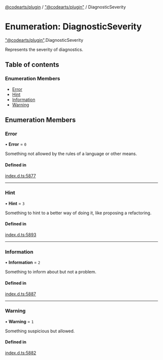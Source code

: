 [@codearts/plugin](../README.md) / ["@codearts/plugin"](../modules/_codearts_plugin_.md) / DiagnosticSeverity

# Enumeration: DiagnosticSeverity

["@codearts/plugin"](../modules/_codearts_plugin_.md).DiagnosticSeverity

Represents the severity of diagnostics.

## Table of contents

### Enumeration Members

- [Error](codearts_plugin_.DiagnosticSeverity.md#error)
- [Hint](codearts_plugin_.DiagnosticSeverity.md#hint)
- [Information](codearts_plugin_.DiagnosticSeverity.md#information)
- [Warning](codearts_plugin_.DiagnosticSeverity.md#warning)

## Enumeration Members

### Error

• **Error** = ``0``

Something not allowed by the rules of a language or other means.

#### Defined in

[index.d.ts:5877](https://github.com/shuyaqian/cloudide-plugin-api/blob/5b69219/index.d.ts#L5877)

___

### Hint

• **Hint** = ``3``

Something to hint to a better way of doing it, like proposing
a refactoring.

#### Defined in

[index.d.ts:5893](https://github.com/shuyaqian/cloudide-plugin-api/blob/5b69219/index.d.ts#L5893)

___

### Information

• **Information** = ``2``

Something to inform about but not a problem.

#### Defined in

[index.d.ts:5887](https://github.com/shuyaqian/cloudide-plugin-api/blob/5b69219/index.d.ts#L5887)

___

### Warning

• **Warning** = ``1``

Something suspicious but allowed.

#### Defined in

[index.d.ts:5882](https://github.com/shuyaqian/cloudide-plugin-api/blob/5b69219/index.d.ts#L5882)
